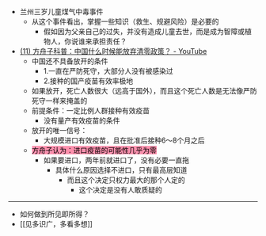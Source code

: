 
- 兰州三岁儿童煤气中毒事件
	- 从这个事件看出，掌握一些知识（救生、规避风险）是必要的
		- 假如因为父亲自己的过失，并没有造成儿童去世，而是成为智障或植物人，你说谁来承担责任？
- [(11) 方舟子科普：中国什么时候能放弃清零政策？ - YouTube](https://www.youtube.com/watch?v=N7BFVzuG6Po)
	- 中国还不具备放开的条件
		- 1.一直在严防死守，大部分人没有被感染过
		- 2.接种的国产疫苗有效率极地
	- 如果放开，死亡人数很大（远高于国外），而且这个死亡人数是无法像严防死守一样来掩盖的
	- 前提条件：一定比例人群接种有效疫苗
		- 没有量产有效疫苗的条件
	- 放开的唯一信号：
		- 大规模进口有效疫苗，且在批准后接种6～8个月之后
	- <mark style="background: #FF5582A6;">方舟子认为：进口疫苗的可能性几乎为零</mark>
		- 如果要进口，两年前就进口了，没有必要一直拖
			- 具体什么原因选择不进口，只有最高层知道
				- 而且这个决定只权力最大的那个人定的
					- 这个决定是没有人敢质疑的








------
- 如何做到所见即所得？
- [[见多识广，多看多想]]